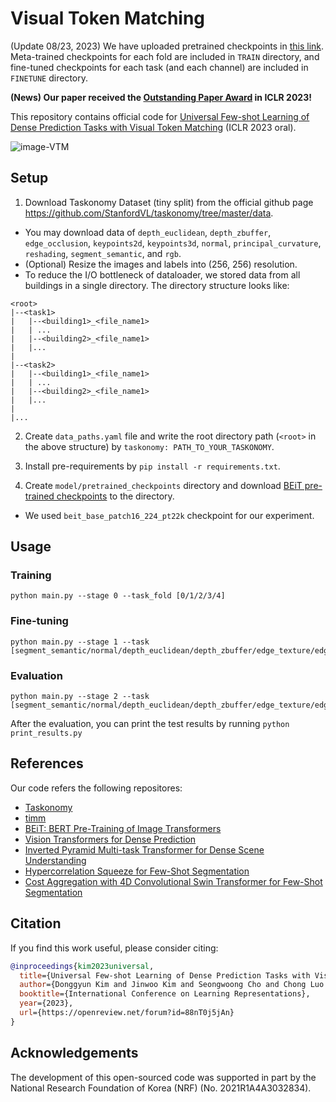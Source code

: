 # Visual Token Matching

(Update 08/23, 2023)
We have uploaded pretrained checkpoints in [this link](https://drive.google.com/drive/folders/1FY_zM_x_isBP_I80gJWI9i5Sl6-IR1CC?usp=sharing).
Meta-trained checkpoints for each fold are included in `TRAIN` directory, and fine-tuned checkpoints for each task (and each channel) are included in `FINETUNE` directory.

**(News) Our paper received the [Outstanding Paper Award](https://blog.iclr.cc/2023/03/21/announcing-the-iclr-2023-outstanding-paper-award-recipients/) in ICLR 2023!**

This repository contains official code for [Universal Few-shot Learning of Dense Prediction Tasks with Visual Token Matching](https://openreview.net/forum?id=88nT0j5jAn) (ICLR 2023 oral).

![image-VTM](https://github.com/GitGyun/visual_token_matching/blob/5c1ddd730dac9e82601e5032c973a9ee0c5bdf4b/VTM%20Overview.png)

## Setup
1. Download Taskonomy Dataset (tiny split) from the official github page https://github.com/StanfordVL/taskonomy/tree/master/data.
  * You may download data of `depth_euclidean`, `depth_zbuffer`, `edge_occlusion`, `keypoints2d`, `keypoints3d`, `normal`, `principal_curvature`, `reshading`, `segment_semantic`, and `rgb`.
  * (Optional) Resize the images and labels into (256, 256) resolution.
  * To reduce the I/O bottleneck of dataloader, we stored data from all buildings in a single directory. The directory structure looks like:
  ```
  <root>
  |--<task1>
  |   |--<building1>_<file_name1>
  |   | ...
  |   |--<building2>_<file_name1>
  |   |...
  |
  |--<task2>
  |   |--<building1>_<file_name1>
  |   | ...
  |   |--<building2>_<file_name1>
  |   |...
  |
  |...
  ```

2. Create `data_paths.yaml` file and write the root directory path (`<root>` in the above structure) by `taskonomy: PATH_TO_YOUR_TASKONOMY`.

3. Install pre-requirements by `pip install -r requirements.txt`.

4. Create `model/pretrained_checkpoints` directory and download [BEiT pre-trained checkpoints](https://github.com/microsoft/unilm/tree/master/beit) to the directory.
  * We used `beit_base_patch16_224_pt22k` checkpoint for our experiment.

## Usage

### Training
```
python main.py --stage 0 --task_fold [0/1/2/3/4]
```

### Fine-tuning

```
python main.py --stage 1 --task [segment_semantic/normal/depth_euclidean/depth_zbuffer/edge_texture/edge_occlusion/keypoints2d/keypoints3d/reshading/principal_curvature]
```

### Evaluation

```
python main.py --stage 2 --task [segment_semantic/normal/depth_euclidean/depth_zbuffer/edge_texture/edge_occlusion/keypoints2d/keypoints3d/reshading/principal_curvature]
```
After the evaluation, you can print the test results by running `python print_results.py`

## References
Our code refers the following repositores:
* [Taskonomy](https://github.com/StanfordVL/taskonomy)
* [timm](https://github.com/huggingface/pytorch-image-models/tree/0.5.x)
* [BEiT: BERT Pre-Training of Image Transformers](https://github.com/microsoft/unilm/tree/master/beit)
* [Vision Transformers for Dense Prediction](https://github.com/isl-org/DPT)
* [Inverted Pyramid Multi-task Transformer for Dense Scene Understanding](https://github.com/prismformore/Multi-Task-Transformer/tree/main/InvPT)
* [Hypercorrelation Squeeze for Few-Shot Segmentation](https://github.com/juhongm999/hsnet)
* [Cost Aggregation with 4D Convolutional Swin Transformer for Few-Shot Segmentation](https://github.com/Seokju-Cho/Volumetric-Aggregation-Transformer)

## Citation
If you find this work useful, please consider citing:
```bib
@inproceedings{kim2023universal,
  title={Universal Few-shot Learning of Dense Prediction Tasks with Visual Token Matching},
  author={Donggyun Kim and Jinwoo Kim and Seongwoong Cho and Chong Luo and Seunghoon Hong},
  booktitle={International Conference on Learning Representations},
  year={2023},
  url={https://openreview.net/forum?id=88nT0j5jAn}
}
```

## Acknowledgements
The development of this open-sourced code was supported in part by the National Research Foundation of Korea (NRF) (No. 2021R1A4A3032834).
